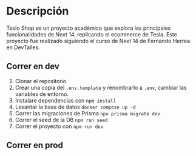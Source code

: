 # Descripción

Teslo Shop es un proyecto académico que explora las principales funcionalidades de Next 14, replicando el ecommerce de Tesla. Este proyecto fue realizado siguiendo el curso de Next 14 de Fernando Herrea en DevTalles.

## Correr en dev

1. Clonar el repositorio
2. Crear una copia del `.env.template` y renombrarlo a `.env`, cambiar las variables de entorno.
3. Instalare dependencias con `npm install`
4. Levantar la base de datos `docker compose up -d`
5. Correr las migraciones de Prisma `npx prisma migrate dev`
6. Correr el seed de la DB `npm run seed`
7. Correr el proyecto con `npm run dev`

## Correr en prod
